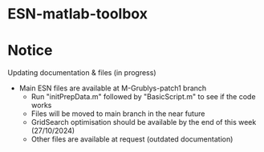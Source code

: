 # ESN-matlab-toolbox

# Notice
Updating documentation & files (in progress)

 * Main ESN files are available at M-Grublys-patch1 branch
   * Run "initPrepData.m" followed by "BasicScript.m" to see if the code works
   * Files will be moved to main branch in the near future
   * GridSearch optimisation should be available by the end of this week (27/10/2024)
   * Other files are available at request (outdated documentation)
